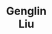 ---
layout: page
title: Genglin<br>Liu
description: CS
img: assets/img/students/genglin.jpeg
importance: 6
category: "Alumni"
redirect: https://genglinliu.github.io/
---